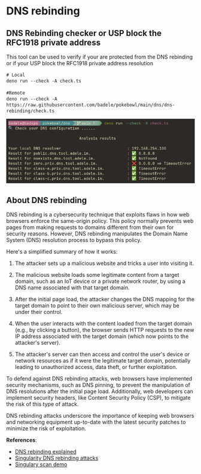 # DNS rebinding

## DNS Rebinding checker or USP block the RFC1918 private address

This tool can be used to verify if your are protected from the DNS rebinding or if your USP block the RFC1918 private address resolution

```shell
# Local
deno run --check -A check.ts

#Remote
deno run --check -A https://raw.githubusercontent.com/badele/pokebowl/main/dns/dns-rebinding/check.ts
```
![dns-rebindind-screenshot](./dns-rebinding.png)

## About DNS rebinding

DNS rebinding is a cybersecurity technique that exploits flaws in how web browsers enforce the same-origin policy. This policy normally prevents web pages from making requests to domains different from their own for security reasons. However, DNS rebinding manipulates the Domain Name System (DNS) resolution process to bypass this policy. 

Here's a simplified summary of how it works:

1. The attacker sets up a malicious website and tricks a user into visiting it.

2. The malicious website loads some legitimate content from a target domain, such as an IoT device or a private network router, by using a DNS name associated with that target domain.

3. After the initial page load, the attacker changes the DNS mapping for the target domain to point to their own malicious server, which may be under their control.

4. When the user interacts with the content loaded from the target domain (e.g., by clicking a button), the browser sends HTTP requests to the new IP address associated with the target domain (which now points to the attacker's server).

5. The attacker's server can then access and control the user's device or network resources as if it were the legitimate target domain, potentially leading to unauthorized access, data theft, or further exploitation.

To defend against DNS rebinding attacks, web browsers have implemented security mechanisms, such as DNS pinning, to prevent the manipulation of DNS resolutions after the initial page load. Additionally, web developers can implement security headers, like Content Security Policy (CSP), to mitigate the risk of this type of attack.

DNS rebinding attacks underscore the importance of keeping web browsers and networking equipment up-to-date with the latest security patches to minimize the risk of exploitation.

**References**:
  - [DNS rebinding explained](https://www.gabriel.urdhr.fr/2021/06/02/dns-rebinding-explained)
  - [Singularity DNS rebinding attacks](https://github.com/nccgroup/singularity/wiki)
  - [Singulary scan demo](http://rebind.it:8080/singularity.html)
